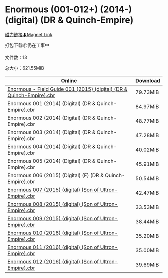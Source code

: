 # Enormous (001-012+) (2014-) (digital) (DR & Quinch-Empire)

[磁力链接⬇Magnet Link](magnet:?xt=urn:btih:84248d04c3ab5bad01907d803ed585fe9552f33d&dn=Enormous%20%28001-012%2B%29%20%282014-%29%20%28digital%29%20%28DR%20%26%20Quinch-Empire%29)

打包下载📦仍在工事中

文件数：13

总大小：621.55MiB

Online | Download
--- | ---
[Enormous - Field Guide 001 (2015) (digital) (DR & Quinch-Empire).cbr](https://github.com/alicewish/markdown/blob/master/comic/Enormous-Field-Guide-001-2015-digital-DR-Quinch-Empire-cbr.md) | 79.73MiB
Enormous 001 (2014) (Digital) (DR & Quinch-Empire).cbr | 84.97MiB
Enormous 002 (2014) (Digital) (DR & Quinch-Empire).cbr | 48.77MiB
Enormous 003 (2014) (Digital) (DR & Quinch-Empire).cbr | 47.28MiB
Enormous 004 (2014) (Digital) (DR & Quinch-Empire).cbr | 40.02MiB
Enormous 005 (2014) (Digital) (DR & Quinch-Empire).cbr | 45.91MiB
Enormous 006 (2015) (Digital) (F) (DR & Quinch-Empire).cbr | 50.54MiB
[Enormous 007 (2015) (digital) (Son of Ultron-Empire).cbr](https://github.com/alicewish/markdown/blob/master/comic/Enormous-007-2015-digital-Son-of-Ultron-Empire-cbr.md) | 42.47MiB
[Enormous 008 (2015) (digital) (Son of Ultron-Empire).cbr](https://github.com/alicewish/markdown/blob/master/comic/Enormous-008-2015-digital-Son-of-Ultron-Empire-cbr.md) | 33.53MiB
[Enormous 009 (2015) (digital) (Son of Ultron-Empire).cbr](https://github.com/alicewish/markdown/blob/master/comic/Enormous-009-2015-digital-Son-of-Ultron-Empire-cbr.md) | 38.44MiB
[Enormous 010 (2016) (digital) (Son of Ultron-Empire).cbr](https://github.com/alicewish/markdown/blob/master/comic/Enormous-010-2016-digital-Son-of-Ultron-Empire-cbr.md) | 35.20MiB
[Enormous 011 (2016) (digital) (Son of Ultron-Empire).cbr](https://github.com/alicewish/markdown/blob/master/comic/Enormous-011-2016-digital-Son-of-Ultron-Empire-cbr.md) | 35.00MiB
[Enormous 012 (2016) (digital) (Son of Ultron-Empire).cbr](https://github.com/alicewish/markdown/blob/master/comic/Enormous-012-2016-digital-Son-of-Ultron-Empire-cbr.md) | 39.69MiB